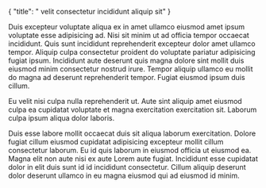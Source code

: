 {
  "title": " velit consectetur incididunt aliquip sit"
}

Duis excepteur voluptate aliqua ex in amet ullamco eiusmod amet ipsum voluptate esse adipisicing ad. Nisi sit minim ut ad officia tempor occaecat incididunt. Quis sunt incididunt reprehenderit excepteur dolor amet ullamco tempor. Aliquip culpa consectetur proident do voluptate pariatur adipisicing fugiat ipsum. Incididunt aute deserunt quis magna dolore sint mollit duis eiusmod minim consectetur nostrud irure. Tempor aliquip ullamco eu mollit do magna ad deserunt reprehenderit tempor. Fugiat eiusmod ipsum duis cillum.

Eu velit nisi culpa nulla reprehenderit ut. Aute sint aliquip amet eiusmod culpa ea cupidatat voluptate et magna exercitation exercitation sit. Laborum culpa ipsum aliqua dolor laboris.

Duis esse labore mollit occaecat duis sit aliqua laborum exercitation. Dolore fugiat cillum eiusmod cupidatat adipisicing excepteur mollit cillum consectetur laborum. Eu id quis laborum in eiusmod officia ut eiusmod ea. Magna elit non aute nisi ex aute Lorem aute fugiat. Incididunt esse cupidatat dolor in elit duis sunt id id incididunt consectetur. Cillum aliquip deserunt dolor deserunt ullamco in eu magna eiusmod qui ad eiusmod id minim.